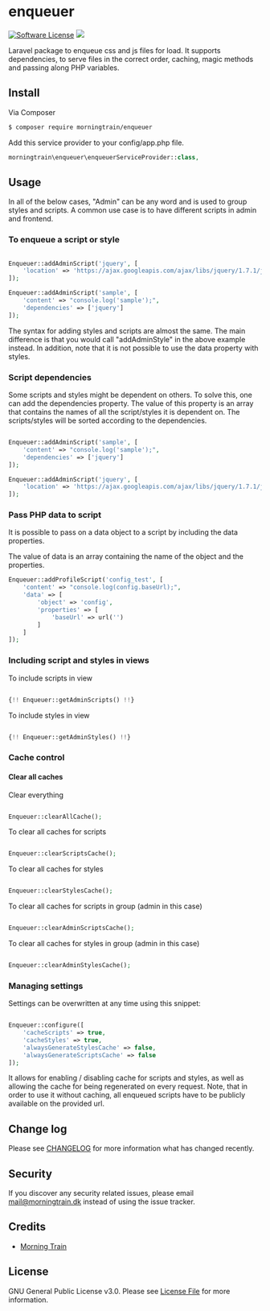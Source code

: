 # enqueuer

[![Software License](https://img.shields.io/badge/licence-%20GNU%20General%20Public%20License%20v3.0-brightgreen.svg)](LICENSE.md)
![](https://img.shields.io/badge/version-1.2.1-brightgreen.svg)

Laravel package to enqueue css and js files for load. 
It supports dependencies, to serve files in the correct order, caching, magic methods and passing along PHP variables.

## Install

Via Composer

``` bash
$ composer require morningtrain/enqueuer
```
Add this service provider to your config/app.php file.

``` php
morningtrain\enqueuer\enqueuerServiceProvider::class,
```

## Usage

In all of the below cases, "Admin" can be any word and is used to group styles and scripts. 
A common use case is to have different scripts in admin and frontend.

### To enqueue a script or style

``` php

Enqueuer::addAdminScript('jquery', [
	'location' => 'https://ajax.googleapis.com/ajax/libs/jquery/1.7.1/jquery.min.js'
]);

Enqueuer::addAdminScript('sample', [
	'content' => "console.log('sample');",
	'dependencies' => ['jquery']
]);

```

The syntax for adding styles and scripts are almost the same. The main difference is that you would call "addAdminStyle" in the above example instead.
In addition, note that it is not possible to use the data property with styles.

### Script dependencies

Some scripts and styles might be dependent on others. To solve this, one can add the dependencies property.
The value of this property is an array that contains the names of all the script/styles it is dependent on.
The scripts/styles will be sorted according to the dependencies.

``` php

Enqueuer::addAdminScript('sample', [
	'content' => "console.log('sample');",
	'dependencies' => ['jquery']
]);

Enqueuer::addAdminScript('jquery', [
	'location' => 'https://ajax.googleapis.com/ajax/libs/jquery/1.7.1/jquery.min.js'
]);

```

### Pass PHP data to script

It is possible to pass on a data object to a script by including the data properties.

The value of data is an array containing the name of the object and the properties.

``` php
Enqueuer::addProfileScript('config_test', [
	'content' => "console.log(config.baseUrl);",
	'data' => [
		'object' => 'config',
		'properties' => [
			'baseUrl' => url('')
		]
	]
]);
```

### Including script and styles in views

To include scripts in view

``` php

{!! Enqueuer::getAdminScripts() !!}

```

To include styles in view

``` php

{!! Enqueuer::getAdminStyles() !!}

```

### Cache control

#### Clear all caches

Clear everything
``` php

Enqueuer::clearAllCache();

```

To clear all caches for scripts
``` php

Enqueuer::clearScriptsCache();

```

To clear all caches for styles
``` php

Enqueuer::clearStylesCache();

```

To clear all caches for scripts in group (admin in this case)
``` php

Enqueuer::clearAdminScriptsCache();

```

To clear all caches for styles in group (admin in this case)
``` php

Enqueuer::clearAdminStylesCache();

```

### Managing settings
Settings can be overwritten at any time using this snippet:
``` php

Enqueuer::configure([
	'cacheScripts' => true,
	'cacheStyles' => true,
	'alwaysGenerateStylesCache' => false,
	'alwaysGenerateScriptsCache' => false
]);

```

It allows for enabling / disabling cache for scripts and styles, as well as allowing the cache for being regenerated on every request.
Note, that in order to use it without caching, all enqueued scripts have to be publicly available on the provided url.


## Change log

Please see [CHANGELOG](CHANGELOG.md) for more information what has changed recently.

## Security

If you discover any security related issues, please email mail@morningtrain.dk instead of using the issue tracker.

## Credits

- [Morning Train][link-author]

## License

GNU General Public License v3.0. Please see [License File](LICENSE.md) for more information.

[link-packagist]: https://packagist.org/packages/morningtrain/enqueuer
[link-author]: https://morningtrain.dk
